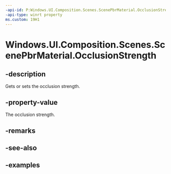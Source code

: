 ```yaml
---
-api-id: P:Windows.UI.Composition.Scenes.ScenePbrMaterial.OcclusionStrength
-api-type: winrt property
ms.custom: 19H1
---
```


<!-- Property syntax.
public float OcclusionStrength { get;  set; }
-->

# Windows.UI.Composition.Scenes.ScenePbrMaterial.OcclusionStrength

## -description

Gets or sets the occlusion strength.



## -property-value

The occlusion strength.

## -remarks

## -see-also

## -examples

